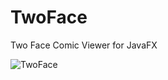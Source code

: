 TwoFace
=======

Two Face Comic Viewer for JavaFX

![TwoFace](http://cdn-ak.f.st-hatena.com/images/fotolife/t/tarchan/20121215/20121215191920.png "TwoFace")
